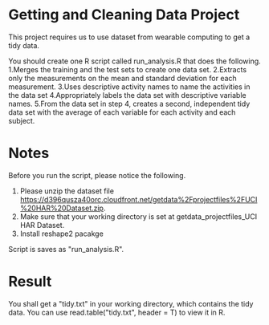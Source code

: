 # Getting and Cleaning Data Project
This project requires us to use dataset from wearable computing to get a tidy data.

You should create one R script called run_analysis.R that does the following. 
   1.Merges the training and the test sets to create one data set.
   2.Extracts only the measurements on the mean and standard deviation for each measurement. 
   3.Uses descriptive activity names to name the activities in the data set
   4.Appropriately labels the data set with descriptive variable names. 
   5.From the data set in step 4, creates a second, independent tidy data set with the average of each variable for each activity and each subject.

# Notes
Before you run the script, please notice the following. 
   1. Please unzip the dataset file https://d396qusza40orc.cloudfront.net/getdata%2Fprojectfiles%2FUCI%20HAR%20Dataset.zip. 
   2. Make sure that your working directory is set at getdata_projectfiles_UCI HAR Dataset.
   3. Install reshape2 pacakge

Script is saves as "run_analysis.R".

# Result
You shall get a "tidy.txt" in your working directory, which contains the tidy data.
You can use read.table("tidy.txt", header = T) to view it in R.


